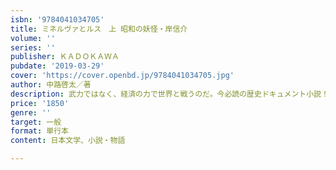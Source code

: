 ```yaml
---
isbn: '9784041034705'
title: ミネルヴァとルス　上 昭和の妖怪・岸信介
volume: ''
series: ''
publisher: ＫＡＤＯＫＡＷＡ
pubdate: '2019-03-29'
cover: 'https://cover.openbd.jp/9784041034705.jpg'
author: 中路啓太／著
description: 武力ではなく、経済の力で世界と戦うのだ。今必読の歴史ドキュメント小説！
price: '1850'
genre: ''
target: 一般
format: 単行本
content: 日本文学、小説・物語

---
```

